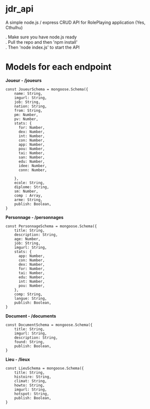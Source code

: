 # jdr_api
A simple node.js / express CRUD API for RolePlaying application (Yes, Cthulhu)
  
. Make sure you have node.js ready  
. Pull the repo and then 'npm install'  
. Then 'node index.js' to start the API

# Models for each endpoint
**Joueur - /joueurs**
```
const JoueurSchema = mongoose.Schema({
    name: String,
    imgurl: String,
    job: String,
    nation: String,
    from: String,
    pm: Number,
    pv: Number,
    stats: {
      for: Number,
      dex: Number,
      int: Number,
      con: Number,
      app: Number,
      pou: Number,
      tai: Number,
      san: Number,
      edu: Number,
      idee: Number,
      conn: Number,

    },
    ecole: String,
    diplome: String,
    sm: Number,
    comp : Array,
    arme: String,
    publish: Boolean,
}
```
**Personnage - /personnages**
```
const PersonnageSchema = mongoose.Schema({
    title: String,
    description: String,
    age: Number,
    job: String,
    imgurl: String,
    stats: {
      app: Number,
      con: Number,
      dex: Number,
      for: Number,
      tai: Number,
      edu: Number,
      int: Number,
      pou: Number,
    },
    comp: String,
    langue: String,
    publish: Boolean,
}
```
**Document - /documents**
```
const DocumentSchema = mongoose.Schema({
    title: String,
    imgurl: String,
    description: String,
    found: String,
    publish: Boolean,
}
```
**Lieu - /lieux**
```
const LieuSchema = mongoose.Schema({
    title: String,
    histoire: String,
    climat: String,
    howto: String,
    imgurl: String,
    hotspot: String,
    publish: Boolean,
}
```
